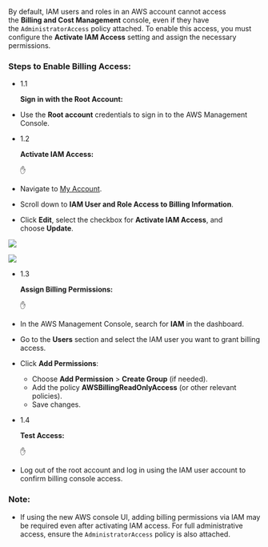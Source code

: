 By default, IAM users and roles in an AWS account cannot access the **Billing and Cost Management** console, even if they have the `AdministratorAccess` policy attached. To enable this access, you must configure the **Activate IAM Access** setting and assign the necessary permissions.

### Steps to Enable Billing Access:

- 1.1
    
    **Sign in with the Root Account:**
    
- Use the **Root account** credentials to sign in to the AWS Management Console.
- 1.2
    
    **Activate IAM Access:**
    
    ✋
    
- Navigate to [My Account](https://console.aws.amazon.com/billing/home?#/account).
- Scroll down to **IAM User and Role Access to Billing Information**.
- Click **Edit**, select the checkbox for **Activate IAM Access**, and choose **Update**.

![](https://exampro-support.s3.amazonaws.com/AWS/CCP/Questions/Q2923_1.png)

![](https://exampro-support.s3.amazonaws.com/AWS/CCP/Questions/Q2923_2.png)

- 1.3
    
    **Assign Billing Permissions:**
    
    ✋
    
- In the AWS Management Console, search for **IAM** in the dashboard.
- Go to the **Users** section and select the IAM user you want to grant billing access.
- Click **Add Permissions**:
    - Choose **Add Permission** > **Create Group** (if needed).
    - Add the policy **AWSBillingReadOnlyAccess** (or other relevant policies).
    - Save changes.
- 1.4
    
    **Test Access:**
    
    ✋
    
- Log out of the root account and log in using the IAM user account to confirm billing console access.

### Note:

- If using the new AWS console UI, adding billing permissions via IAM may be required even after activating IAM access. For full administrative access, ensure the `AdministratorAccess` policy is also attached.